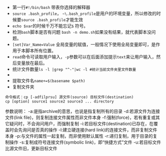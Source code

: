 - 第一行`#!/bin/bash` 带表你选择的解释器
- `source .bash_profile`， `~\.bash_profile`是用户的环境变量，所以修改的时候要`source .bash_profile`才能生效
- `echo $var`的时候千万不能忘记`$` 符号。
- 检测`bash`脚本是否有问题 `bash -n demo.sh`如果没有结果，就代表脚本没问题。
- `[set]Var_Name=Value` 全局变量的赋值，一般情况下使用全局变量即可，是作用于本脚本所有位置。
- `read`命令可读取用户输入，`-p`参数可以在后面添加提示`text`来让用户输入，然后变量放在最后。
- 统计文件数量`ls -l |grep "^-"|wc -l #统计当前文件夹里文件数量`
- 
- 提取文件名`name+=$(basename $path)`
- 复制文件夹
```shell
命令格式：cp [-adfilprsu] 源文件(source) 目标文件(destination)
cp [option] source1 source2 source3 ... directory
```
参数说明：
-a:是指archive的意思，也说是指复制所有的目录
-d:若源文件为连接文件(link file)，则复制连接文件属性而非文件本身
-f:强制(force)，若有重复或其它疑问时，不会询问用户，而强制复制
-i:若目标文件(destination)已存在，在覆盖时会先询问是否真的操作
-l:建立硬连接(hard link)的连接文件，而非复制文件本身
-p:与文件的属性一起复制，而非使用默认属性
-r:递归复制，用于目录的复制操作
-s:复制成符号连接文件(symbolic link)，即“快捷方式”文件
-u:若目标文件比源文件旧，更新目标文件 